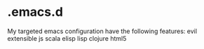 .emacs.d
========

My targeted emacs configuration have the following features:
  evil
  extensible
  js
  scala
  elisp
  lisp
  clojure
  html5
